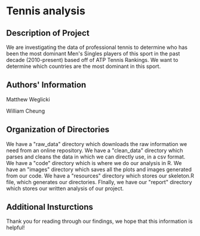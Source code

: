 # Tennis analysis

## Description of Project

We are investigating the data of professional tennis to determine who has been the most dominant Men's Singles players of this sport in the past decade (2010-present) based off of ATP Tennis Rankings. We want to determine which countries are the most dominant in this sport. 

## Authors' Information

Matthew Weglicki

William Cheung

## Organization of Directories

We have a "raw_data" directory which downloads the raw information we need from an online repository. 
We have a "clean_data" directory which parses and cleans the data in which we can directly use, in a csv format.
We have a "code" directory which is where we do our analysis in R.
We have an "images" directory which saves all the plots and images generated from our code.
We have a "resources" directory which stores our skeleton.R file, which generates our directories.
FInally, we have our "report" directory which stores our written analysis of our project.

## Additional Insturctions

Thank you for reading through our findings, we hope that this information is helpful!
